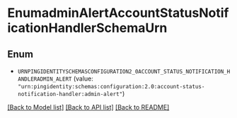 # EnumadminAlertAccountStatusNotificationHandlerSchemaUrn

## Enum


* `URNPINGIDENTITYSCHEMASCONFIGURATION2_0ACCOUNT_STATUS_NOTIFICATION_HANDLERADMIN_ALERT` (value: `"urn:pingidentity:schemas:configuration:2.0:account-status-notification-handler:admin-alert"`)


[[Back to Model list]](../README.md#documentation-for-models) [[Back to API list]](../README.md#documentation-for-api-endpoints) [[Back to README]](../README.md)


